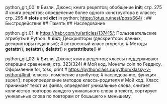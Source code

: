 
python_git_00:
	# Бизли, Джонс; книга рецептов; обобщение __init__; стр. 275
	# книга рецептов; определение более одного конструктора в классе; стр. 295
	# __slots__ and __dict__ in python; https://otus.ru/nest/post/664/ :
		## Быстродействие
		## Память
		## Наследование
		

python_git_01:
	# https://habr.com/ru/articles/137415/; Пользовательские атрибуты в Python.
	# __dict__; Дескрипторы (дескрипторы данных, дескрипторы неданных);
	# встроенный класс property;
	# Методы __getattr__(), __setattr__(), __delattr__() и __getattribute__()
	# 
	
	
python_git_02:
	# Бизли, Джонс; книга рецептов; классы поддерживают операции сравнения; стр. 323(324)
	# Мой код. Монеты coin по Геддису. Оформление for, toss, print
	# https://pythonclass.ru/python/klassy-v-python/#init; классы, изменение атрибутов;
		# наследование, функция super(); переопределение методов класса-родителя
	# Мой код. Класс принимает текст из файла, определяет уникальные слова, считает 
		количество повторов каждого уникального слова в тексте, сортирует 
		уникальные слова по повторам от бошьшего к меньшему.
